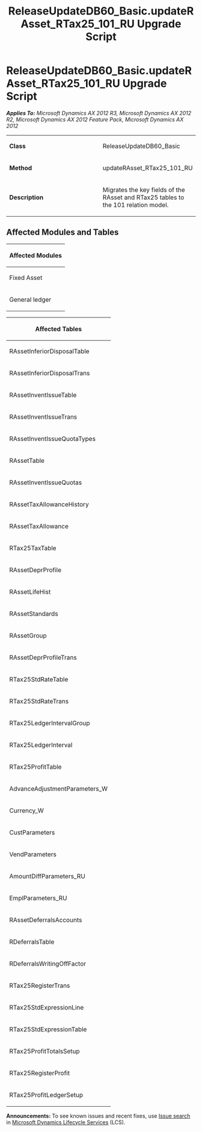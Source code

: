 ﻿---
title: ReleaseUpdateDB60_Basic.updateRAsset_RTax25_101_RU Upgrade Script
TOCTitle: ReleaseUpdateDB60_Basic.updateRAsset_RTax25_101_RU Upgrade Script
ms:assetid: 614ffe61-041e-9063-9228-f9eac8df4c39
ms:mtpsurl: https://msdn.microsoft.com/en-us/library/JJ719096(v=AX.60)
ms:contentKeyID: 49708636
ms.date: 05/18/2015
mtps_version: v=AX.60
---

# ReleaseUpdateDB60\_Basic.updateRAsset\_RTax25\_101\_RU Upgrade Script 


_**Applies To:** Microsoft Dynamics AX 2012 R3, Microsoft Dynamics AX 2012 R2, Microsoft Dynamics AX 2012 Feature Pack, Microsoft Dynamics AX 2012_

<table>
<colgroup>
<col style="width: 50%" />
<col style="width: 50%" />
</colgroup>
<tbody>
<tr class="odd">
<td><p><strong>Class</strong></p></td>
<td><p>ReleaseUpdateDB60_Basic</p></td>
</tr>
<tr class="even">
<td><p><strong>Method</strong></p></td>
<td><p>updateRAsset_RTax25_101_RU</p></td>
</tr>
<tr class="odd">
<td><p><strong>Description</strong></p></td>
<td><p>Migrates the key fields of the RAsset and RTax25 tables to the 101 relation model.</p></td>
</tr>
</tbody>
</table>


## Affected Modules and Tables

<table>
<colgroup>
<col style="width: 100%" />
</colgroup>
<thead>
<tr class="header">
<th><p>Affected Modules</p></th>
</tr>
</thead>
<tbody>
<tr class="odd">
<td><p>Fixed Asset</p></td>
</tr>
<tr class="even">
<td><p>General ledger</p></td>
</tr>
</tbody>
</table>


<table>
<colgroup>
<col style="width: 100%" />
</colgroup>
<thead>
<tr class="header">
<th><p>Affected Tables</p></th>
</tr>
</thead>
<tbody>
<tr class="odd">
<td><p>RAssetInferiorDisposalTable</p></td>
</tr>
<tr class="even">
<td><p>RAssetInferiorDisposalTrans</p></td>
</tr>
<tr class="odd">
<td><p>RAssetInventIssueTable</p></td>
</tr>
<tr class="even">
<td><p>RAssetInventIssueTrans</p></td>
</tr>
<tr class="odd">
<td><p>RAssetInventIssueQuotaTypes</p></td>
</tr>
<tr class="even">
<td><p>RAssetTable</p></td>
</tr>
<tr class="odd">
<td><p>RAssetInventIssueQuotas</p></td>
</tr>
<tr class="even">
<td><p>RAssetTaxAllowanceHistory</p></td>
</tr>
<tr class="odd">
<td><p>RAssetTaxAllowance</p></td>
</tr>
<tr class="even">
<td><p>RTax25TaxTable</p></td>
</tr>
<tr class="odd">
<td><p>RAssetDeprProfile</p></td>
</tr>
<tr class="even">
<td><p>RAssetLifeHist</p></td>
</tr>
<tr class="odd">
<td><p>RAssetStandards</p></td>
</tr>
<tr class="even">
<td><p>RAssetGroup</p></td>
</tr>
<tr class="odd">
<td><p>RAssetDeprProfileTrans</p></td>
</tr>
<tr class="even">
<td><p>RTax25StdRateTable</p></td>
</tr>
<tr class="odd">
<td><p>RTax25StdRateTrans</p></td>
</tr>
<tr class="even">
<td><p>RTax25LedgerIntervalGroup</p></td>
</tr>
<tr class="odd">
<td><p>RTax25LedgerInterval</p></td>
</tr>
<tr class="even">
<td><p>RTax25ProfitTable</p></td>
</tr>
<tr class="odd">
<td><p>AdvanceAdjustmentParameters_W</p></td>
</tr>
<tr class="even">
<td><p>Currency_W</p></td>
</tr>
<tr class="odd">
<td><p>CustParameters</p></td>
</tr>
<tr class="even">
<td><p>VendParameters</p></td>
</tr>
<tr class="odd">
<td><p>AmountDiffParameters_RU</p></td>
</tr>
<tr class="even">
<td><p>EmplParameters_RU</p></td>
</tr>
<tr class="odd">
<td><p>RAssetDeferralsAccounts</p></td>
</tr>
<tr class="even">
<td><p>RDeferralsTable</p></td>
</tr>
<tr class="odd">
<td><p>RDeferralsWritingOffFactor</p></td>
</tr>
<tr class="even">
<td><p>RTax25RegisterTrans</p></td>
</tr>
<tr class="odd">
<td><p>RTax25StdExpressionLine</p></td>
</tr>
<tr class="even">
<td><p>RTax25StdExpressionTable</p></td>
</tr>
<tr class="odd">
<td><p>RTax25ProfitTotalsSetup</p></td>
</tr>
<tr class="even">
<td><p>RTax25RegisterProfit</p></td>
</tr>
<tr class="odd">
<td><p>RTax25ProfitLedgerSetup</p></td>
</tr>
</tbody>
</table>

  
**Announcements:** To see known issues and recent fixes, use [Issue search](http://go.microsoft.com/fwlink/?linkid=389258) in [Microsoft Dynamics Lifecycle Services](http://go.microsoft.com/fwlink/?linkid=306505) (LCS).

